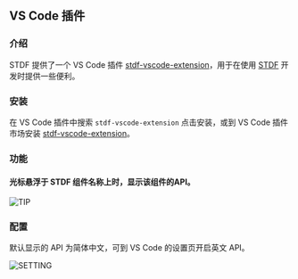 ## VS Code 插件

### 介绍

STDF 提供了一个 VS Code 插件 [stdf-vscode-extension](https://marketplace.visualstudio.com/items?itemName=STDF.stdf-vscode-extension)，用于在使用 [STDF](https://stdf.design) 开发时提供一些便利。

### 安装

在 VS Code 插件中搜索 `stdf-vscode-extension` 点击安装，或到 VS Code 插件市场安装 [stdf-vscode-extension](https://marketplace.visualstudio.com/items?itemName=STDF.stdf-vscode-extension)。

### 功能

#### 光标悬浮于 STDF 组件名称上时，显示该组件的API。

![TIP](https://stdf.design/assets/vscode/tip.png)

### 配置

默认显示的 API 为简体中文，可到 VS Code 的设置页开启英文 API。

![SETTING](https://stdf.design/assets/vscode/setting.png)